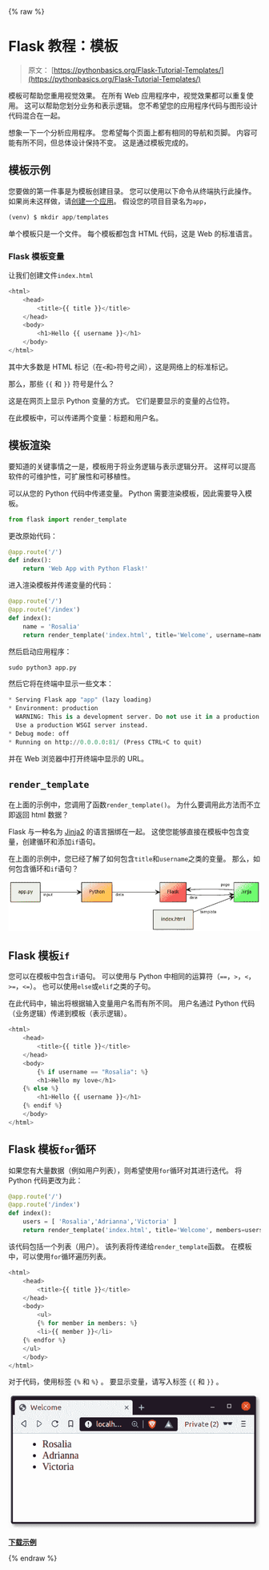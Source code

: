 {% raw %}

# Flask 教程：模板

> 原文： [https://pythonbasics.org/Flask-Tutorial-Templates/](https://pythonbasics.org/Flask-Tutorial-Templates/)

模板可帮助您重用视觉效果。 在所有 Web 应用程序中，视觉效果都可以重复使用。 这可以帮助您划分业务和表示逻辑。 您不希望您的应用程序代码与图形设计代码混合在一起。

想象一下一个分析应用程序。 您希望每个页面上都有相同的导航和页脚。 内容可能有所不同，但总体设计保持不变。 这是通过模板完成的。



## 模板示例

您要做的第一件事是为模板创建目录。 您可以使用以下命令从终端执行此操作。 如果尚未这样做，请[创建一个应用](https://pythonbasics.org/Flask-Tutorial-Hello-World/)。 假设您的项目目录名为`app`，

```py
(venv) $ mkdir app/templates

```

单个模板只是一个文件。 每个模板都包含 HTML 代码，这是 Web 的标准语言。

### Flask 模板变量

让我们创建文件`index.html`

```py
<html>
    <head>
        <title>{{ title }}</title>
    </head>
    <body>
        <h1>Hello {{ username }}</h1>
    </body>
</html>

```

其中大多数是 HTML 标记（在`<`和`>`符号之间），这是网络上的标准标记。

那么，那些 `{{` 和 `}}` 符号是什么？

这是在网页上显示 Python 变量的方式。 它们是要显示的变量的占位符。

在此模板中，可以传递两个变量：标题和用户名。

## 模板渲染

要知道的关键事情之一是，模板用于将业务逻辑与表示逻辑分开。 这样可以提高软件的可维护性，可扩展性和可移植性。

可以从您的 Python 代码中传递变量。 Python 需要渲染模板，因此需要导入模板。

```py
from flask import render_template

```

更改原始代码：

```py
@app.route('/')
def index():
    return 'Web App with Python Flask!'

```

进入渲染模板并传递变量的代码：

```py
@app.route('/')
@app.route('/index')
def index():
    name = 'Rosalia'
    return render_template('index.html', title='Welcome', username=name)

```

然后启动应用程序：

```py
sudo python3 app.py

```

然后它将在终端中显示一些文本：

```py
* Serving Flask app "app" (lazy loading)
* Environment: production
  WARNING: This is a development server. Do not use it in a production deployment.
  Use a production WSGI server instead.
* Debug mode: off
* Running on http://0.0.0.0:81/ (Press CTRL+C to quit)

```

并在 Web 浏览器中打开终端中显示的 URL。

## `render_template`

在上面的示例中，您调用了函数`render_template()`。 为什么要调用此方法而不立即返回 html 数据？

Flask 与一种名为 [Jinja2](https://palletsprojects.com/p/jinja/) 的语言捆绑在一起。 这使您能够直接在模板中包含变量，创建循环和添加`if`语句。

在上面的示例中，您已经了解了如何包含`title`和`username`之类的变量。 那么，如何包含循环和`if`语句？

![jinja flask template engine](img/a578844d3e2d5e4b4320841a5cc9c5be.jpg)

## Flask 模板`if`

您可以在模板中包含`if`语句。 可以使用与 Python 中相同的运算符（`==`，`>`，`<`，`>=`，`<=`）。 也可以使用`else`或`elif`之类的子句。

在此代码中，输出将根据输入变量用户名而有所不同。 用户名通过 Python 代码（业务逻辑）传递到模板（表示逻辑）。

```py
<html>
    <head>
        <title>{{ title }}</title>
    </head>
    <body>
        {% if username == "Rosalia": %}
        <h1>Hello my love</h1>
	{% else %}
        <h1>Hello {{ username }}</h1>
	{% endif %}
    </body>
</html>

```

## Flask 模板`for`循环

如果您有大量数据（例如用户列表），则希望使用`for`循环对其进行迭代。 将 Python 代码更改为此：

```py
@app.route('/')
@app.route('/index')
def index():
    users = [ 'Rosalia','Adrianna','Victoria' ]
    return render_template('index.html', title='Welcome', members=users)

```

该代码包括一个列表（用户）。 该列表将传递给`render_template`函数。 在模板中，可以使用`for`循环遍历列表。

```py
<html>
    <head>
        <title>{{ title }}</title>
    </head>
    <body>
        <ul>
        {% for member in members: %}
        <li>{{ member }}</li>
	{% endfor %}
	</ul>
    </body>
</html>

```

对于代码，使用标签 `{%` 和 `%}` 。
要显示变量，请写入标签 `{{` 和 `}}` 。

![for loop in jinja2](img/4060d9fd58b873f1de971a59295495b1.jpg)

[**下载示例**](https://gum.co/IMzBy)

{% endraw %}
